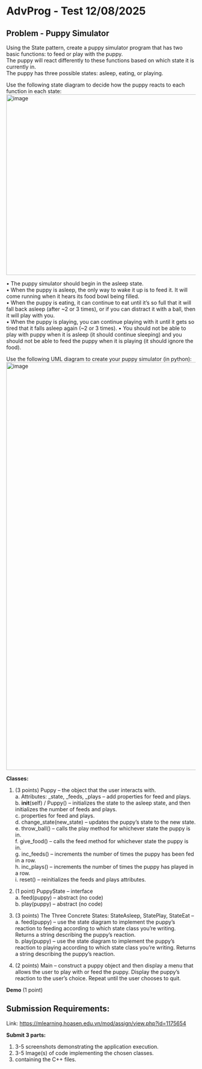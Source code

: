 
# AdvProg - Test 12/08/2025


## Problem - Puppy Simulator
Using the State pattern, create a puppy simulator program that has two basic functions: to feed or play with the puppy.   
The puppy will react differently to these functions based on which state it is currently in.   
The puppy has three possible states: asleep, eating, or playing.  

Use the following state diagram to decide how the puppy reacts to each function in each state:  
<img width="827" height="481" alt="image" src="https://github.com/user-attachments/assets/bc9a269f-8dd5-4685-9b63-6e0a1a659438" />

• The puppy simulator should begin in the asleep state.  
• When the puppy is asleep, the only way to wake it up is to feed it. It will come running when it hears its food bowl being filled.  
• When the puppy is eating, it can continue to eat until it’s so full that it will fall back asleep (after ~2 or 3 times), or if you can distract it with a ball, then it will play with you.  
• When the puppy is playing, you can continue playing with it until it gets so tired that it falls   asleep again (~2 or 3 times).
• You should not be able to play with puppy when it is asleep (it should continue sleeping) and you should not be able to feed the puppy when it is playing (it should ignore the food).  

Use the following UML diagram to create your puppy simulator (in python):  
<img width="2817" height="1086" alt="image" src="https://github.com/user-attachments/assets/73e86324-a837-4f5f-b1be-fc695eaaf1c3" />

**Classes:**

1. (3 points) Puppy – the object that the user interacts with.  
a. Attributes: _state, _feeds, _plays – add properties for feed and plays.  
b. __init__(self) / Puppy() – initializes the state to the asleep state, and then initializes the number of feeds and plays.  
c. properties for feed and plays.  
d. change_state(new_state) – updates the puppy’s state to the new state.  
e. throw_ball() – calls the play method for whichever state the puppy is in.  
f. give_food() – calls the feed method for whichever state the puppy is in.  
g. inc_feeds() – increments the number of times the puppy has been fed in a row.  
h. inc_plays() – increments the number of times the puppy has played in a row.  
i. reset() – reinitializes the feeds and plays attributes.  

2. (1 point)  PuppyState – interface  
a. feed(puppy) – abstract (no code)  
b. play(puppy) – abstract (no code)  

3. (3 points)  The Three Concrete States: StateAsleep, StatePlay, StateEat –  
a. feed(puppy) – use the state diagram to implement the puppy’s reaction to feeding according to which state class you’re writing. Returns a string describing the puppy’s reaction.  
b. play(puppy) – use the state diagram to implement the puppy’s reaction to playing according to which state class you’re writing. Returns a string describing the puppy’s reaction.



5. (2 points)  Main – construct a puppy object and then display a menu that allows the user to play with or feed the puppy. Display the puppy’s reaction to the user’s choice. Repeat until the user chooses to quit.
  
**Demo** (1 point)   


## **Submission Requirements:**
Link:  https://mlearning.hoasen.edu.vn/mod/assign/view.php?id=1175654  

**Submit 3 parts:**
1. 3-5 screenshots demonstrating the application execution.
2. 3-5 Image(s) of code implementing the chosen classes.
3. containing the C++ files.
